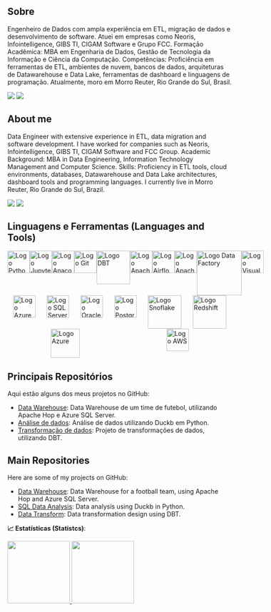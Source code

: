## Sobre
Engenheiro de Dados com ampla experiência em ETL, migração de dados e desenvolvimento de software. Atuei em empresas como Neoris, Infointelligence, GIBS TI, CIGAM Software e Grupo FCC.
Formação Acadêmica: MBA em Engenharia de Dados, Gestão de Tecnologia da Informação e Ciência da Computação.
Competências: Proficiência em ferramentas de ETL, ambientes de nuvem, bancos de dados, arquiteturas de Datawarehouse e Data Lake, ferramentas de dashboard e linguagens de programação. Atualmente, moro em Morro Reuter, Rio Grande do Sul, Brasil.
<div> 
  <a href = "mailto:bazilio.developer@gmail.com"><img src="https://img.shields.io/badge/-Gmail-%23333?style=for-the-badge&logo=gmail&logoColor=white" target="_blank"></a>
  <a href="https://www.linkedin.com/in/guilherme-bazilio-a0200450/" target="_blank"><img src="https://img.shields.io/badge/-LinkedIn-%230077B5?style=for-the-badge&logo=linkedin&logoColor=white" target="_blank"></a> 
  
</div>

## About me
Data Engineer with extensive experience in ETL, data migration and software development. I have worked for companies such as Neoris, Infointelligence, GIBS TI, CIGAM Software and FCC Group.
Academic Background: MBA in Data Engineering, Information Technology Management and Computer Science.
Skills: Proficiency in ETL tools, cloud environments, databases, Datawarehouse and Data Lake architectures, dashboard tools and programming languages. I currently live in Morro Reuter, Rio Grande do Sul, Brazil.
<div> 
  <a href = "mailto:bazilio.developer@gmail.com"><img src="https://img.shields.io/badge/-Gmail-%23333?style=for-the-badge&logo=gmail&logoColor=white" target="_blank"></a>
  <a href="https://www.linkedin.com/in/guilherme-bazilio-a0200450/" target="_blank"><img src="https://img.shields.io/badge/-LinkedIn-%230077B5?style=for-the-badge&logo=linkedin&logoColor=white" target="_blank"></a> 
  
</div>

## Linguagens e Ferramentas (Languages ​​and Tools)

<div class="ferramentas-e-linguagens" style="display: flex; justify-content: space-around;">    
    <img src="https://cdn.jsdelivr.net/gh/devicons/devicon@latest/icons/python/python-original-wordmark.svg" width="50" alt="Logo Python">    
    <img src="https://cdn.jsdelivr.net/gh/devicons/devicon@latest/icons/jupyter/jupyter-original-wordmark.svg" width="50" alt="Logo Jupyter">
    <img src="https://cdn.jsdelivr.net/gh/devicons/devicon@latest/icons/anaconda/anaconda-original-wordmark.svg" width="50" alt="Logo Anaconda">            
    <img src="https://cdn.jsdelivr.net/gh/devicons/devicon@latest/icons/git/git-original-wordmark.svg" width="50" alt="Logo Git">            
    <img src="https://github.com/user-attachments/assets/cb8aa112-6bf4-406e-80e1-291e7dae8c4f" width="75" alt="Logo DBT">    
    <img src="https://github.com/user-attachments/assets/8e7aad3e-e740-491c-917e-e6c0eb1e88d4" width="50" alt="Logo Apache Hop"> 
    <img src="https://cdn.jsdelivr.net/gh/devicons/devicon@latest/icons/apacheairflow/apacheairflow-original-wordmark.svg" width="50" alt="Logo Airflow">    
    <img src="https://cdn.jsdelivr.net/gh/devicons/devicon@latest/icons/apachespark/apachespark-original-wordmark.svg" width="50" alt="Logo Apache Spark">    
    <img src="https://github.com/user-attachments/assets/1e5493d8-8501-4d7d-90a5-e7f51784e033" width="100" alt="Logo Data Factory">        
    <img src="https://cdn.jsdelivr.net/gh/devicons/devicon@latest/icons/visualbasic/visualbasic-original.svg" width="50" alt="Logo Visual Basic">    
</div>

<div class="bancos-de-dados" style="display: flex; justify-content: space-around;">
    <img src="https://cdn.jsdelivr.net/gh/devicons/devicon@latest/icons/azuresqldatabase/azuresqldatabase-original.svg" width="50" alt="Logo Azure SQL">
    <img src="https://cdn.jsdelivr.net/gh/devicons/devicon@latest/icons/microsoftsqlserver/microsoftsqlserver-original-wordmark.svg"  width="50" alt="Logo SQL Server">
    <img src="https://cdn.jsdelivr.net/gh/devicons/devicon@latest/icons/oracle/oracle-original.svg" width="50" alt="Logo Oracle">
    <img src="https://cdn.jsdelivr.net/gh/devicons/devicon@latest/icons/postgresql/postgresql-original.svg" width="50" alt="Logo Postgresql">
    <img src="https://github.com/user-attachments/assets/90125f94-fb4f-4863-b250-592118ed07f2" width="75" alt="Logo Snoflake">
    <img src="https://github.com/user-attachments/assets/a264d925-ed2c-4e7a-bdae-6c320cf725b4" width="75" alt="Logo Redshift">
           
</div>

<div class="nuvens" style="display: flex; justify-content: space-around;">
    <img src="https://cdn.jsdelivr.net/gh/devicons/devicon@latest/icons/azure/azure-original-wordmark.svg" width="65" alt="Logo Azure">
    <img src="https://github.com/user-attachments/assets/66bb0929-3cc7-4720-af58-d09925c3b85f" width="50" alt="Logo AWS">
</div>

## Principais Repositórios
Aqui estão alguns dos meus projetos no GitHub:

- [Data Warehouse](https://github.com/GuilhermeBazilio/idososfc): Data Warehouse de um time de futebol, utilizando Apache Hop e Azure SQL Server.
- [Análise de dados](https://github.com/GuilhermeBazilio/duckDB): Análise de dados utilizando Duckb em Python. 
- [Transformação de dados](https://github.com/GuilhermeBazilio/dbtproject): Projeto de transformações de dados, utilizando DBT.

## Main Repositories
Here are some of my projects on GitHub:

- [Data Warehouse](https://github.com/GuilhermeBazilio/idososfc): Data Warehouse for a football team, using Apache Hop and Azure SQL Server.
- [SQL Data Analysis](https://github.com/GuilhermeBazilio/duckDB): Data analysis using Duckb in Python.
- [Data Transform](https://github.com/GuilhermeBazilio/dbtproject): Data transformation design using DBT.

<b> :chart_with_upwards_trend: Estatísticas (Statistcs)</b>:

<a href="https://github.com/GuilhermeBazilio">
  <img height="140em" src="https://github-readme-stats.vercel.app/api?username=GuilhermeBazilio&show_icons=true&theme=dark&include_commits=true"/>
</a>

<a href="https://github.com/karinnecristina">
  <img height="140em" src="https://github-readme-stats.vercel.app/api/top-langs/?username=GuilhermeBazilio&layout=compact&langs_count=8&theme=dark"/>
</a>

<br></br>


